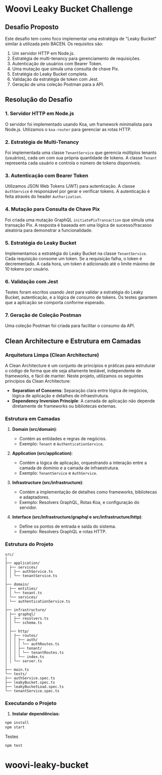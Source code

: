 # Woovi Leaky Bucket Challenge

## Desafio Proposto

Este desafio tem como foco implementar uma estratégia de "Leaky Bucket" similar à utilizada pelo BACEN. Os requisitos são:

1. Um servidor HTTP em Node.js.
2. Estratégia de multi-tenancy para gerenciamento de requisições.
3. Autenticação de usuários com Bearer Token.
4. Uma mutação que simula uma consulta de chave Pix.
5. Estratégia do Leaky Bucket completa.
6. Validação da estratégia de token com Jest.
7. Geração de uma coleção Postman para a API.

## Resolução do Desafio

### 1. Servidor HTTP em Node.js

O servidor foi implementado usando Koa, um framework minimalista para Node.js. Utilizamos o `koa-router` para gerenciar as rotas HTTP.

### 2. Estratégia de Multi-Tenancy

Foi implementada uma classe `TenantService` que gerencia múltiplos tenants (usuários), cada um com sua própria quantidade de tokens. A classe `Tenant` representa cada usuário e controla o número de tokens disponíveis.

### 3. Autenticação com Bearer Token

Utilizamos JSON Web Tokens (JWT) para autenticação. A classe `AuthService` é responsável por gerar e verificar tokens. A autenticação é feita através do header `Authorization`.

### 4. Mutação para Consulta de Chave Pix

Foi criada uma mutação GraphQL `initiatePixTransaction` que simula uma transação Pix. A resposta é baseada em uma lógica de sucesso/fracasso aleatória para demonstrar a funcionalidade.

### 5. Estratégia do Leaky Bucket

Implementamos a estratégia do Leaky Bucket na classe `TenantService`. Cada requisição consome um token. Se a requisição falha, o token é decrementado. A cada hora, um token é adicionado até o limite máximo de 10 tokens por usuário.

### 6. Validação com Jest

Testes foram escritos usando Jest para validar a estratégia do Leaky Bucket, autenticação, e a lógica de consumo de tokens. Os testes garantem que a aplicação se comporta conforme esperado.

### 7. Geração de Coleção Postman

Uma coleção Postman foi criada para facilitar o consumo da API.

## Clean Architecture e Estrutura em Camadas

### Arquitetura Limpa (Clean Architecture)

A Clean Architecture é um conjunto de princípios e práticas para estruturar o código de forma que ele seja altamente testável, independente de frameworks, e fácil de manter. Neste projeto, utilizamos os seguintes princípios da Clean Architecture:

- **Separation of Concerns**: Separação clara entre lógica de negócios, lógica de aplicação e detalhes de infraestrutura.
- **Dependency Inversion Principle**: A camada de aplicação não depende diretamente de frameworks ou bibliotecas externas.

### Estrutura em Camadas

1. **Domain (src/domain)**:
    - Contém as entidades e regras de negócios.
    - Exemplo: `Tenant` e `AuthenticationService`.

2. **Application (src/application)**:
    - Contém a lógica de aplicação, orquestrando a interação entre a camada de domínio e a camada de infraestrutura.
    - Exemplo: `TenantService` e `AuthService`.

3. **Infrastructure (src/infrastructure)**:
    - Contém a implementação de detalhes como frameworks, bibliotecas e adaptadores.
    - Exemplo: Resolvers GraphQL, Rotas Koa, e configuração do servidor.

4. **Interface (src/infrastructure/graphql e src/infrastructure/http)**:
    - Define os pontos de entrada e saída do sistema.
    - Exemplo: Resolvers GraphQL e rotas HTTP.

### Estrutura do Projeto

```plain
src/
│
├── application/
│ ├── services/
│ │ ├── authService.ts
│ │ └── tenantService.ts
│
├── domain/
│ ├── entities/
│ │ └── tenant.ts
│ └── services/
│ └── authenticationService.ts
│
├── infrastructure/
│ ├── graphql/
│ │ ├── resolvers.ts
│ │ └── schema.ts
│ │ 
│ ├── http/
│ │ ├── routes/
│ │ │ ├── auth/
│ │ │ │ └── authRoutes.ts
│ │ │ ├── tenant/
│ │ │ │ └── tenantRoutes.ts
│ │ │ └── index.ts
│ │ └── server.ts
│
├── main.ts
└── tests/
├── authService.spec.ts
├── leakyBucket.spec.ts
├── leakyBucketLoad.spec.ts
└── tenantService.spec.ts
```

### Executando o Projeto

1. **Instalar dependências:**

```sh
npm install
npm start
```

Testes
```sh
npm test
```
# woovi-leaky-bucket
